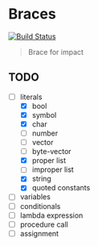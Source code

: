 # Braces

[![Build Status](https://travis-ci.com/certainty/braces.svg?token=4u7ZeAMZynyk9xmAA6Tm&branch=main)](https://travis-ci.com/certainty/braces)


> Brace for impact



## TODO

- [ ] literals
  - [x] bool
  - [x] symbol
  - [x] char
  - [ ] number
  - [ ] vector
  - [ ] byte-vector
  - [x] proper list 
  - [ ] improper list 
  - [x] string
  - [x] quoted constants
  
- [ ] variables
- [ ] conditionals
- [ ] lambda expression
- [ ] procedure call
- [ ] assignment
